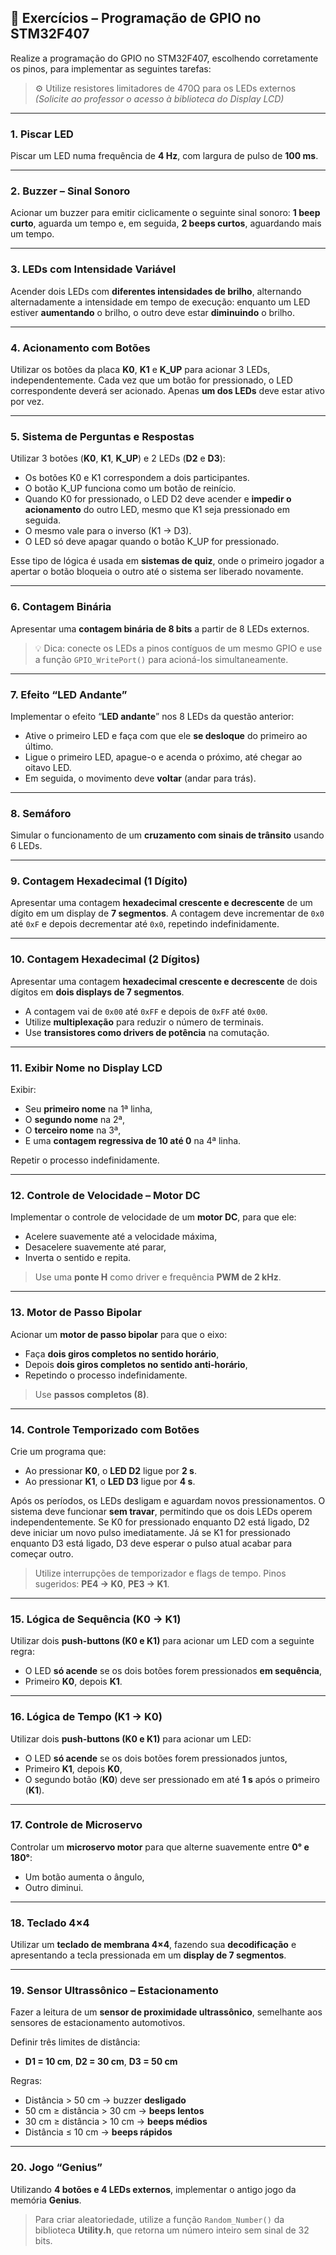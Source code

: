 ## 🧩 Exercícios – Programação de GPIO no STM32F407

Realize a programação do GPIO no STM32F407, escolhendo corretamente os pinos, para implementar as seguintes tarefas:

> ⚙️ Utilize resistores limitadores de 470Ω para os LEDs externos
> *(Solicite ao professor o acesso à biblioteca do Display LCD)*

---

### 1. Piscar LED

Piscar um LED numa frequência de **4 Hz**, com largura de pulso de **100 ms**.

---

### 2. Buzzer – Sinal Sonoro

Acionar um buzzer para emitir ciclicamente o seguinte sinal sonoro:
**1 beep curto**, aguarda um tempo e, em seguida, **2 beeps curtos**, aguardando mais um tempo.

---

### 3. LEDs com Intensidade Variável

Acender dois LEDs com **diferentes intensidades de brilho**, alternando alternadamente a intensidade em tempo de execução:
enquanto um LED estiver **aumentando** o brilho, o outro deve estar **diminuindo** o brilho.

---

### 4. Acionamento com Botões

Utilizar os botões da placa **K0**, **K1** e **K_UP** para acionar 3 LEDs, independentemente.
Cada vez que um botão for pressionado, o LED correspondente deverá ser acionado.
Apenas **um dos LEDs** deve estar ativo por vez.

---

### 5. Sistema de Perguntas e Respostas

Utilizar 3 botões (**K0**, **K1**, **K_UP**) e 2 LEDs (**D2** e **D3**):

* Os botões K0 e K1 correspondem a dois participantes.
* O botão K_UP funciona como um botão de reinício.
* Quando K0 for pressionado, o LED D2 deve acender e **impedir o acionamento** do outro LED, mesmo que K1 seja pressionado em seguida.
* O mesmo vale para o inverso (K1 → D3).
* O LED só deve apagar quando o botão K_UP for pressionado.

Esse tipo de lógica é usada em **sistemas de quiz**, onde o primeiro jogador a apertar o botão bloqueia o outro até o sistema ser liberado novamente.

---

### 6. Contagem Binária

Apresentar uma **contagem binária de 8 bits** a partir de 8 LEDs externos.

> 💡 Dica: conecte os LEDs a pinos contíguos de um mesmo GPIO e use a função `GPIO_WritePort()` para acioná-los simultaneamente.

---

### 7. Efeito “LED Andante”

Implementar o efeito “**LED andante**” nos 8 LEDs da questão anterior:

* Ative o primeiro LED e faça com que ele **se desloque** do primeiro ao último.
* Ligue o primeiro LED, apague-o e acenda o próximo, até chegar ao oitavo LED.
* Em seguida, o movimento deve **voltar** (andar para trás).

---

### 8. Semáforo

Simular o funcionamento de um **cruzamento com sinais de trânsito** usando 6 LEDs.

---

### 9. Contagem Hexadecimal (1 Dígito)

Apresentar uma contagem **hexadecimal crescente e decrescente** de um dígito em um display de **7 segmentos**.
A contagem deve incrementar de `0x0` até `0xF` e depois decrementar até `0x0`, repetindo indefinidamente.

---

### 10. Contagem Hexadecimal (2 Dígitos)

Apresentar uma contagem **hexadecimal crescente e decrescente** de dois dígitos em **dois displays de 7 segmentos**.

* A contagem vai de `0x00` até `0xFF` e depois de `0xFF` até `0x00`.
* Utilize **multiplexação** para reduzir o número de terminais.
* Use **transistores como drivers de potência** na comutação.

---

### 11. Exibir Nome no Display LCD

Exibir:

* Seu **primeiro nome** na 1ª linha,
* O **segundo nome** na 2ª,
* O **terceiro nome** na 3ª,
* E uma **contagem regressiva de 10 até 0** na 4ª linha.

Repetir o processo indefinidamente.

---

### 12. Controle de Velocidade – Motor DC

Implementar o controle de velocidade de um **motor DC**, para que ele:

* Acelere suavemente até a velocidade máxima,
* Desacelere suavemente até parar,
* Inverta o sentido e repita.

> Use uma **ponte H** como driver e frequência **PWM de 2 kHz**.

---

### 13. Motor de Passo Bipolar

Acionar um **motor de passo bipolar** para que o eixo:

* Faça **dois giros completos no sentido horário**,
* Depois **dois giros completos no sentido anti-horário**,
* Repetindo o processo indefinidamente.

> Use **passos completos (8)**.

---

### 14. Controle Temporizado com Botões

Crie um programa que:

* Ao pressionar **K0**, o **LED D2** ligue por **2 s**.
* Ao pressionar **K1**, o **LED D3** ligue por **4 s**.

Após os períodos, os LEDs desligam e aguardam novos pressionamentos.
O sistema deve funcionar **sem travar**, permitindo que os dois LEDs operem independentemente. Se K0 for pressionado enquanto D2 está ligado, D2 deve iniciar um novo pulso imediatamente. Já se K1 for pressionado enquanto D3 está ligado, D3 deve esperar o pulso atual acabar para começar outro.

> Utilize interrupções de temporizador e flags de tempo.
> Pinos sugeridos: **PE4 → K0**, **PE3 → K1**.

---

### 15. Lógica de Sequência (K0 → K1)

Utilizar dois **push-buttons (K0 e K1)** para acionar um LED com a seguinte regra:

* O LED **só acende** se os dois botões forem pressionados **em sequência**,
* Primeiro **K0**, depois **K1**.

---

### 16. Lógica de Tempo (K1 → K0)

Utilizar dois **push-buttons (K0 e K1)** para acionar um LED:

* O LED **só acende** se os dois botões forem pressionados juntos,
* Primeiro **K1**, depois **K0**,
* O segundo botão (**K0**) deve ser pressionado em até **1 s** após o primeiro (**K1**).

---

### 17. Controle de Microservo

Controlar um **microservo motor** para que alterne suavemente entre **0° e 180°**:

* Um botão aumenta o ângulo,
* Outro diminui.

---

### 18. Teclado 4×4

Utilizar um **teclado de membrana 4×4**, fazendo sua **decodificação** e apresentando a tecla pressionada em um **display de 7 segmentos**.

---

### 19. Sensor Ultrassônico – Estacionamento

Fazer a leitura de um **sensor de proximidade ultrassônico**, semelhante aos sensores de estacionamento automotivos.

Definir três limites de distância:

* **D1 = 10 cm**, **D2 = 30 cm**, **D3 = 50 cm**

Regras:

* Distância > 50 cm → buzzer **desligado**
* 50 cm ≥ distância > 30 cm → **beeps lentos**
* 30 cm ≥ distância > 10 cm → **beeps médios**
* Distância ≤ 10 cm → **beeps rápidos**

---

### 20. Jogo “Genius”

Utilizando **4 botões e 4 LEDs externos**, implementar o antigo jogo da memória **Genius**.

> Para criar aleatoriedade, utilize a função
> `Random_Number()` da biblioteca **Utility.h**,
> que retorna um número inteiro sem sinal de 32 bits.

